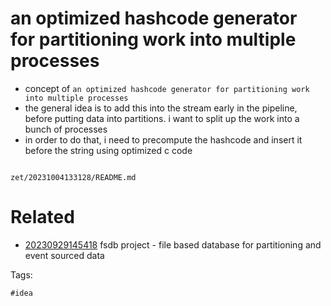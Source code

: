# an optimized hashcode generator for partitioning work into multiple processes

- concept of `an optimized hashcode generator for partitioning work into multiple processes`
- the general idea is to add this into the stream early in the pipeline, before putting data into partitions. i want to split up the work into a bunch of processes
- in order to do that, i need to precompute the hashcode and insert it before the string using optimized c code

```
```

` zet/20231004133128/README.md `

# Related

- [20230929145418](/zet/20230929145418/README.md) fsdb project - file based database for partitioning and event sourced data

Tags:

    #idea

